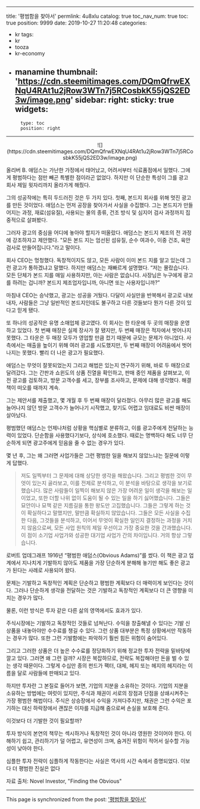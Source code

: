 
---
title: '평범함을 찾아서'
permlink: 4u8xlu
catalog: true
toc_nav_num: true
toc: true
position: 9999
date: 2019-10-27 11:20:48
categories:
- kr
tags:
- kr
- tooza
- kr-economy
- manamine
thumbnail: 'https://cdn.steemitimages.com/DQmQfrwEXNqU4RAt1u2jRow3WTn7j5RCosbkK55jQS2ED3w/image.png'
sidebar:
    right:
        sticky: true
widgets:
    -
        type: toc
        position: right
---


<center>
![](https://cdn.steemitimages.com/DQmQfrwEXNqU4RAt1u2jRow3WTn7j5RCosbkK55jQS2ED3w/image.png)
</center>

올리버 B. 애덤스는 가난한 가정에서 태어났고, 어려서부터 식료품점에서 일했다. 그에게 평범하다는 점만 빼곤 특별한 점이라곤 없었다. 하지만 이 단순한 특성이 그를 광고 회사 제일 윗자리까지 올라가게 해줬다. ​

그의 성공작에는 특히 두드러진 것은 두 가지 있다. 첫째, 본드지 회사를 위해 멋진 광고를 만든 것이었다. 애덤스는 먼저 공장을 찾아가서 사실을 수집했다. 그는 본드지가 만들어지는 과정, 재료(섬유질), 사용되는 물의 종류, 건조 방식 및 심지어 검사 과정까지 집중적으로 살펴봤다.  

그러자 광고의 중심을 어디에 놓아야 할지가 떠올랐다. 애덤스는 본드지 제조의 전 과정에 강조하자고 제안했다. "모든 본드 지는 엄선된 섬유질, 순수 여과수, 이중 건조, 육안 검사로 만들어집니다."라고 말이다.  

회사 CEO는 멍청했다. 독창적이지도 않고, 모든 사람이 이미 본드 지를 알고 있는데 그런 광고가 통하겠냐고 말했다. 하지만 애덤스는 재빠르게 설명했다. “저는 몰랐습니다. 모든 단체가 본드 지를 매일 사용하지만, 아는 사람은 없습니다. 사장님은 누구에게 광고를 하려는 겁니까? 본드지 제조업자입니까, 아니면 또는 사용자입니까?” 

마침내 CEO는 승낙했고, 광고는 성공을 거뒀다. 다달이 사실만을 반복해서 광고로 내보내자, 사람들은 그냥 일반적인 본드지인데도 불구하고 다른 것들보다 뭔가 다른 것이 있다고 믿게 됐다. ​

또 하나의 성공작은 유명 소매업체 광고였다. 이 회사는 한 타운에 두 곳의 매장을 운영하고 있었다. 첫 번째 매장은 실제 장사가 잘 됐지만, 두 번째 매장은 적자에서 벗어나지 못했다. 그 타운은 두 매장 모두가 영업할 만큼 컸기 때문에 규모는 문제가 아니었다. 사 측에서는 매출을 높이기 위해 여러 광고를 시도했지만, 두 번째 매장이 ​​어려움에서 벗어나지는 못했다. 빨리 더 나은 광고가 필요했다.​

애덤스는 무엇이 잘못되었는지 그리고 해법은 있는지 연구하기 위해, 바로 두 매장으로 달려갔다. 그는 간판과 쇼윈도의 상품 진열을 확인하고, 판매 중인 제품을 살펴보고, 이전 광고를 검토하고, 방문 고객수를 세고, 장부를 조사하고, 문제에 대해 생각했다. 해결책이 떠오를 때까지 계속. ​

그는 제안서를 제출했고, 몇 개월 후 두 번째 매장이 달라졌다. 아무리 많은 광고를 해도 늘어나지 않던 방문 고객수가 늘어나기 시작했고, 찾기도 어렵고 임대료도 비싼 매장이 살아났다. ​

평범했던 애덤스는 언제나처럼 상황을 핵심별로 분류하고, 이를 광고주에게 전달하는 능력이 있었다. 단순함을 사용했다기보다, 상식에 호소했다. 때로는 명백하다 해도 너무 단순하게 되면 광고주에게 믿음을 줄 수 없는 경우가 있다.​

몇 년 후, 그는 왜 그러면 사업가들은 그런 평범한 일을 해보지 않았느냐는 질문에 이렇게 답했다. 

>저도 일찍부터 그 문제에 대해 상당한 생각을 해왔습니다. 그리고 평범한 것이 무엇이 있는지 골라보고, 이를 전제로 분석하고, 이 분석을 바탕으로 생각을 보기로 했습니다. 많은 사람들이 일찍이 해보지 않은 가장 어려운 일이 생각을 해보는 일이었고, 또한 더할 나위 없이 도움이 될 수 있는 일을 하기 싫어했습니다. 그들은 묘안이나 묘책 같은 지름길을 통한 왕도만 고집했습니다. 그들은 그렇게 하는 것이 확실하다고 말했지만, 말만큼 확실하지 않았습니다. 그들은 모든 사실을 수집한 다음, 그것들을 분석하고, 이어서 무엇이 확실한 일인지 결정하는 과정을 거치지 않음으로써, 모든 사업 원칙의 제일 우선이고 가장 중요한 것을 간과했습니다. 이 점이 소기업 사업가와 성공한 대기업 사업가 간의 차이입니다. 거의 항상 그렇습니다. 

로버트 업데그래프 1916년 “평범한 애덤스(Obvious Adams)”를 썼다. 이 책은 광고 업계에서 지나치게 기발하지 않아도 제품을 가장 단순하게 분해해 놓기만 해도 좋은 광고가 된다는 사례로 사용되어 왔다. ​

문제는 기발하고 독창적인 계획은 단순하고 평범한 계획보다 더 매력이게 보인다는 것이다. 그러나 단순하게 생각을 전달하는 것은 기발하고 독창적인 계획보다 더 큰 영향을 미치는 경우가 많다. ​

물론, 이런 방식은 투자 같은 다른 삶의 영역에서도 효과가 있다.​

주식시장에는 기발하고 독창적인 것들로 넘쳐난다. 수익을 창출해낼 수 있다는 기발 신상품을 내놓아야만 수수료를 챙길 수 있다. 그런 상품 대부분은 특정 상황에서만 작동하는 경우가 많다. 또한 그런 기발함에는 파악하기 훨씬 힘든 위험이 숨어있다. ​

그리고 그러한 상품은 더 높은 수수료를 정당화하기 위해 정교한 투자 전략을 밑바탕에 깔고 있다. 그러면 왜 그런 걸까? 시장은 복잡하므로, 전략도 복잡해야만 돈을 벌 수 있는 생각 때문이다. 그렇게 수십만 종의 펀드가 팩터, 대체, 헤지 또는 헤지의 헤지라는 이름을 달로 사람들에 판매되고 있다. ​

하지만 투자란 그 본질로 들어가 보면, 기업의 지분을 소유하는 것이다. 기업의 지분을 소유하는 방법에는 여럿이 있지만, 주식과 채권이 서로의 장점과 단점을 상쇄시켜주는 가장 평범한 해법이다. 주식은 상승장에서 수익을 가져다주지만, 채권은 그런 수익은 포기하는 대신 하락장에서 괜찮은 이자를 지급해 줌으로써 손실을 보호해 준다. ​

이것보다 더 기발한 것이 필요할까?​

투자 방식의 본연의 책무는 섹시하거나 독창적인 것이 아니라 영원한 것이어야 한다. 이해하기 쉽고, 관리하기가 덜 어렵고, 유연성이 크며, 숨겨진 위험이 적어서 실수할 가능성이 낮아야 한다.​

심플한 투자 전략이 심플하게 작동한다는 사실은 역사의 시간 속에서 증명되었다. 이보다 더 평범한 진실은 없다​

자료 출처: Novel Investor, "Finding the Obvious"

- - -

This page is synchronized from the post: ['평범함을 찾아서'](https://steemit.com/@pius.pius/4u8xlu)
